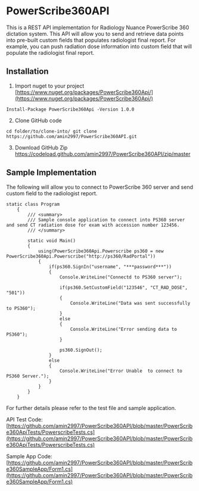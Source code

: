 # PowerScribe360API

This is a REST API implementation for Radiology Nuance PowerScribe 360 dictation system. This API will allow you to send and retrieve data points into pre-built custom fields that populates radiologist final report. For example, you can push radiation dose information into custom field that will populate the radiologist final report.

## Installation

1. Import nuget to your project
[https://www.nuget.org/packages/PowerScribe360Api/](https://www.nuget.org/packages/PowerScribe360Api/)
```
Install-Package PowerScribe360Api -Version 1.0.0
```

2. Clone GitHub code
```
cd folder/to/clone-into/ git clone https://github.com/amin2997/PowerScribe360API.git
```
3. Download GitHub Zip
https://codeload.github.com/amin2997/PowerScribe360API/zip/master


## Sample Implementation

The following will allow you to connect to PowerScribe 360 server and send custom field to the radiologist report.
```
static class Program
	{
		/// <summary>
		/// Sample console application to connect into PS360 server and send CT radiation dose for exam with accession number 123456.
		/// </summary>
		
		static void Main()
		{
			using(PowerScribe360Api.Powerscribe ps360 = new PowerScribe360Api.Powerscribe("http://ps360/RadPortal"))
			{
				if(ps360.SignIn("username", "***password***"))
				{
					Console.WriteLine("Connectd to PS360 server");

					if(ps360.SetCustomField("123546", "CT_RAD_DOSE", "501"))
					{
						Console.WriteLine("Data was sent successfully to PS360");
					}
					else
					{
						Console.WriteLine("Error sending data to PS360");
					}

					ps360.SignOut();
				}
				else
				{
					Console.WriteLine("Error Unable  to connect to PS360 Server.");
				}				
			}
		}		
	}
```

For further details please refer to the test file and sample application.

API Test Code:
[https://github.com/amin2997/PowerScribe360API/blob/master/PowerScribe360ApiTests/PowerscribeTests.cs](https://github.com/amin2997/PowerScribe360API/blob/master/PowerScribe360ApiTests/PowerscribeTests.cs)

Sample App Code:
[https://github.com/amin2997/PowerScribe360API/blob/master/PowerScribe360SampleApp/Form1.cs](https://github.com/amin2997/PowerScribe360API/blob/master/PowerScribe360SampleApp/Form1.cs)